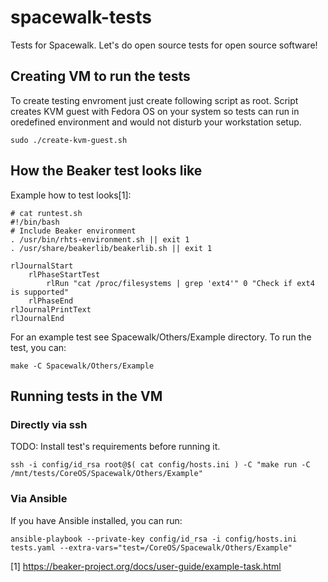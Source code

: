 # spacewalk-tests

Tests for Spacewalk. Let's do open source tests for open source software!

## Creating VM to run the tests

To create testing envroment just create following script as root. Script creates KVM guest with Fedora OS on your system so tests can run in oredefined environment and would not disturb your workstation setup.

```
sudo ./create-kvm-guest.sh
```

## How the Beaker test looks like

Example how to test looks[1]:

```
# cat runtest.sh
#!/bin/bash
# Include Beaker environment
. /usr/bin/rhts-environment.sh || exit 1
. /usr/share/beakerlib/beakerlib.sh || exit 1

rlJournalStart
    rlPhaseStartTest
        rlRun "cat /proc/filesystems | grep 'ext4'" 0 "Check if ext4 is supported"
    rlPhaseEnd
rlJournalPrintText
rlJournalEnd
```

For an example test see Spacewalk/Others/Example directory. To run the test, you can:

```
make -C Spacewalk/Others/Example
```

## Running tests in the VM

### Directly via ssh

TODO: Install test's requirements before running it.

```
ssh -i config/id_rsa root@$( cat config/hosts.ini ) -C "make run -C /mnt/tests/CoreOS/Spacewalk/Others/Example"
```

### Via Ansible

If you have Ansible installed, you can run:

```
ansible-playbook --private-key config/id_rsa -i config/hosts.ini tests.yaml --extra-vars="test=/CoreOS/Spacewalk/Others/Example"
```

[1] https://beaker-project.org/docs/user-guide/example-task.html
